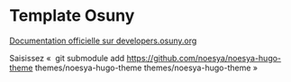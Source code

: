 # Template Osuny

[Documentation officielle sur developers.osuny.org](https://developers.osuny.org)

<!-- Pour ajouter le thème noesya-hugo-theme -->
Saisissez «  git submodule add https://github.com/noesya/noesya-hugo-theme themes/noesya-hugo-theme themes/noesya-hugo-theme »
